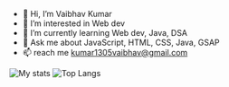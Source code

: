 - 👋 Hi, I’m Vaibhav Kumar
- 👀 I’m interested in Web dev
- 🌱 I’m currently learning Web dev, Java, DSA
- 💬 Ask me about JavaScript, HTML, CSS, Java, GSAP
- 📫 reach me kumar1305vaibhav@gmail.com

<img alt = "My stats" src ="https://github-readme-stats.vercel.app/api?username=vaibhavisno-one&show_icons=true&theme=dark"/>
<img alt = "Top Langs" src ="https://github-readme-stats.vercel.app/api/top-langs/?username=vaibhavisno-one&layout=compact&theme=dark"/>


<!---
vaibhavisno-one/vaibhavisno-one is a ✨ special ✨ repository because its `README.md` (this file) appears on your GitHub profile.
You can click the Preview link to take a look at your changes.
--->
